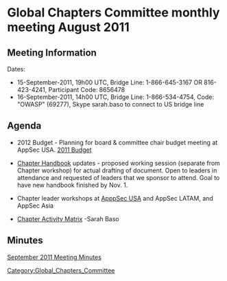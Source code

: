 # Global Chapters Committee monthly meeting August 2011

## Meeting Information

Dates:

  - 15-September-2011, 19h00 UTC, Bridge Line: 1-866-645-3167 OR
    816-423-4241, Participant Code: 8656478
  - 16-September-2011, 14h00 UTC, Bridge Line: 1-866-534-4754, Code:
    "OWASP" (69277), Skype sarah.baso to connect to US bridge line

## Agenda

  - 2012 Budget - Planning for board & committee chair budget meeting at
    AppSec USA. [2011
    Budget](https://spreadsheets.google.com/a/owasp.org/spreadsheet/ccc?key=0Ai_clZjtpXPwdEV0cFIySDdMQVhCTnllbHNwbWp4Tmc&hl=en_US&authkey=COX_wIUO)

<!-- end list -->

  - [Chapter
    Handbook](https://spreadsheets.google.com/a/owasp.org/spreadsheet/ccc?key=0Ai_clZjtpXPwdEV0cFIySDdMQVhCTnllbHNwbWp4Tmc&hl=en_US&authkey=COX_wIUO)
    updates - proposed working session (separate from Chapter workshop)
    for actual drafting of document. Open to leaders in attendance and
    requested of leaders that we sponsor to attend. Goal to have new
    handbook finished by Nov. 1.

<!-- end list -->

  - Chapter leader workshops at [ApppSec
    USA](AppSec_USA_2011#tab=Chapter_Leader_Workshop "wikilink") and
    AppSec LATAM, and AppSec Asia

<!-- end list -->

  - [Chapter Activity
    Matrix](https://spreadsheets.google.com/spreadsheet/ccc?key=0ApZ9zE0hx0LNdENJNmo5SmxLcEg3MzVXZG9NVklEdUE&hl=en_US)
    -Sarah Baso

## Minutes

[September 2011 Meeting
Minutes](https://docs.google.com/document/d/1ft4bVBTFmhbCQYFJqZB15O6ZyufpgsZdQoZW5cQJX3Y/edit?hl=en_US&authkey=CLiJ_doF)

[Category:Global_Chapters_Committee](Category:Global_Chapters_Committee "wikilink")